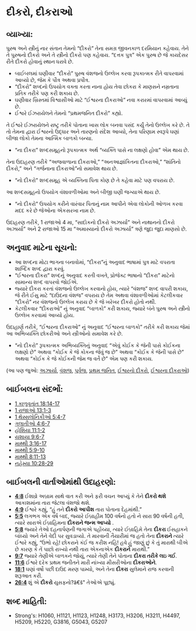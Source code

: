 # દીકરો, દીકરાઓ 

## વ્યાખ્યા: 

પુરુષ અને સ્ત્રીનું નાર સંતાન તેમનો “દીકરો” તેના સમગ્ર જીવનકાળ દરમિયાન કહેવાય.
તેને તે પુરુષનો દીકરો અને તે સ્ત્રીનો દીકરો પણ કહેવાય.
“દત્તક પુત્ર” એક પુરુષ છે જે કાયદેસર રીતે દીકરો હોવાનું સ્થાન ધરાવે છે.

* બાઈબલમાં ઘણીવાર “દીકરો” પુરુષ વંશજનો ઉલ્લેખ કરવા રૂપકાત્મક રીતે વાપરવામાં આવ્યો છે, જેમ કે પૌત્ર અથવા પ્રપૌત્ર.
* “દીકરો” શબ્દનો ઉપયોગ વક્તા કરતા નાના હોય તેવા છોકરા કે માણસને નમ્રતાના પ્રતિક તરીકે પણ કરી શકાય છે.
* ઘણીવાર  ખ્રિસ્તમાં વિશ્વાસીઓ માટે “ઈશ્વરના દીકરાઓ” નવા કરારમાં વાપરવામાં આવ્યું છે.
* ઈશ્વરે ઈઝરાયેલને તેમનો “પ્રથમજનિત દીકરો” કહ્યો.

તે ઈશ્વરે ઈઝરાયેલને રાષ્ટ્ર તરીકે પોતાના ખાસ લોક બનવા પસંદ કર્યું તેનો ઉલ્લેખ કરે છે.
તે તો તેમના દ્વારા ઈશ્વરનો ઉદ્ધાર અને તારણનો સંદેશ આવ્યો, તેના પરિણામ સ્વરૂપે ઘણાં બીજા લોકો તેમના આત્મિક બાળકો બન્યા.

* “ના દીકરા” શબ્દસમૂહનો રૂપકાત્મક અર્થ “વ્યક્તિ પાસે ના લક્ષણો હોવા” એમ થાય છે.

તેના ઉદાહરણ તરીકે “અજવાળાના દીકરાઓ,” “અનઆજ્ઞાંકિતના દીકરાઓ,” “શાંતિનો દીકરો,” અને “ગર્જનાના દીકરાઓ”નો સમાવેશ થાય છે.

* “નો દીકરો” શબ્દસમૂહ એ વ્યક્તિના પિતા કોણ છે તે કહેવા માટે પણ વપરાય છે.

આ શબ્દસમૂહનો ઉપયોગ વંશાવળીઓમા અને બીજી ઘણી જગ્યાએ થાય છે.

* “નો દીકરો” ઉપયોગ કરીને વારંવાર પિતાનું નામ આપીને એવા લોકોની ઓળખ કરવા મદદ કરે છે જેઓના એકસરખા નામ છે.

ઉદાહરણ તરીકે, 1 રાજાઓ 4 મા, “સાદોકનો દીકરો અઝાર્યા” અને નાથાનનો દીકરો અઝાર્યા” અને 2 રાજાઓ 15 મા “અમાસ્યાનો દીકરો અઝાર્યા” ત્રણે જુદા જુદા માણસો છે.

## અનુવાદ માટેના સૂચનો: 

* આ શબ્દના મોટા ભાગના બનાવોમાં, “દીકરા”નું અનુવાદ ભાષામાં પુત્ર માટે વપરાતા શાબ્દિક શબ્દ દ્વારા કરવું.
* “ઈશ્વરના દીકરા” શબ્દનું અનુવાદ કરતી વખતે, પ્રોજેક્ટ ભાષાનો “દીકરા” માટેનો સામાન્ય શબ્દ વાપરવો જોઈએ.
* જ્યારે દીકરા કરતાં વંશજનો ઉલ્લેખ કરવાનો હોય, ત્યારે “વંશજ” શબ્દ વાપરી શકાય, જે રીતે ઈસુ માટે “દાઉદના વંશજ” વપરાય છે તેમ અથવા વંશાવળીઓમાં કેટલીકવાર “દીકરો” નર વંશજનો ઉલ્લેખ કરાય છે કે જે ખરેખર દીકરો હોતો નથી.
* કેટલીકવાર “દીકરાઓ” નું અનુવાદ “બાળકો” કરી શકાય, જ્યારે બંને પુરુષ અને સ્ત્રીનો ઉલ્લેખ કરવામાં આવ્યો હોય.

ઉદાહાર્ણ તરીકે, “ઈશ્વરના દીકરાઓ” નું અનુવાદ “ઈશ્વરના બાળકો” તરીકે કરી શકાય જેમાં આ અભિવ્યક્તિ છોકરીઓ અને સ્ત્રીઓનો સમાવેશ કરે છે.

* “નો દીકરો” રૂપકાત્મક અભિવ્યક્તિનું અનુવાદ “એવું કોઈક કે જેની પાસે કોઈકના લક્ષણો છે” અથવા “કોઈક કે જે કોકના જેવું જ છે” અથવા “કોઈક કે જેની પાસે છે” અથવા “કોઈક કે જે કોઈકની જેમ જ વર્તે છે” એમ પણ કરી શકાય.

(આ પણ જુઓ: [અઝાર્યા](../names/azariah.md), [વંશજ](../other/descendant.md), [પૂર્વજ](../other/father.md), [પ્રથમ જનિત](../other/firstborn.md), [ઈશ્વરનો દીકરો](../kt/sonofgod.md), [ઈશ્વરના દીકરાઓ](../kt/sonsofgod.md))

## બાઈબલના સંદર્ભો: 

* [1 કાળુવૃતાંત 18:14-17](rc://gu/tn/help/1ch/18/14)
* [1 રાજાઓ 13:1-3](rc://gu/tn/help/1ki/13/01)
* [1 થેસ્સલોનિકીઓ 5:4-7](rc://gu/tn/help/1th/05/04)
* [ગલાતીઓ 4:6-7](rc://gu/tn/help/gal/04/06)
* [હોશિયા 11:1-2](rc://gu/tn/help/hos/11/01)
* [યશાયા 9:6-7](rc://gu/tn/help/isa/09/06)
* [માથ્થી 3:16-17](rc://gu/tn/help/mat/03/16)
* [માથ્થી 5:9-10](rc://gu/tn/help/mat/05/09)
* [માથ્થી 8:11-13](rc://gu/tn/help/mat/08/11)
* [નહેમ્યા 10:28-29](rc://gu/tn/help/neh/10/28)

## બાઈબલની વાર્તાઓમાંથી ઉદાહરણો: 

* __[4:8](rc://gu/tn/help/obs/04/08)__ ઈશાવ્રે અબ્રામ સાથે વાત કરી અને ફરી વચન આપ્યું કે તેને  __દીકરો થશે__  આકાશમાંના તારા જેટલા વંશજો થશે.
* __[4:9](rc://gu/tn/help/obs/04/09)__ ઈશ્વરે કહ્યું, “હું તને __દીકરો આપીશ__  તારા પોતાના દેહમાંથી.”
* __[5:5](rc://gu/tn/help/obs/05/05)__ લગભગ એક વર્ષ બાદ, જ્યારે ઈબ્રાહીમ 100 વર્ષનો હતો ને સારા 90 વર્ષની હતી, ત્યારે સારાએ ઈબ્રાહિમના __દીકરાને જન્મ આપ્યો__ .
* __[5:8](rc://gu/tn/help/obs/05/08)__ જ્યારે તેઓ દહનાર્પણની જગાએ પહોંચ્યા, ત્યારે ઈબ્રાહિમે તેના __દીકરા__  ઈસહાકને બાંધ્યો અને તેને વેદી પર સુવડાવ્યો. તે મારવાની તૈયારીમાં જ હતો તેના  __દીકરાને__  ત્યારે ઈશ્વરે કહ્યું, “ઉભો રહે! છોકરાને કંઈ જ કરીશ નહિ! હવે હું જાણું છું કે તું મારાથી બીએ છે કારણ કે તેં પાછો રાખ્યો નથી તારા એકનાએક __દીકરાને__  મારાથી.”
* __[9:7](rc://gu/tn/help/obs/09/07)__ જ્યારે તેણીએ બાળકને જોયું, ત્યારે તેણી તેને પોતાના __દીકરા તરીકે લઇ ગઈ__.
* __[11:6](rc://gu/tn/help/obs/11/06)__ ઈશ્વરે દરેક પ્રથમ જનીતને મારી નાંખ્યા મીસરીઓના __દીકરાઓને__.
* __[18:1](rc://gu/tn/help/obs/18/01)__ ઘણાં વર્ષો પછી દાઉદ મરણ પામ્યો, અને તેના __દીકરા__  સુલેમાને રાજ કરવાની શરૂઆત કરી.
* __[26:4](rc://gu/tn/help/obs/26/04)__ શું એ  __દીકરો__  યુસફનો?â€š" તેઓએ પૂછ્યું.

## શબ્દ માહિતી: 

* Strong's: H1060, H1121, H1123, H1248, H3173, H3206, H3211, H4497, H5209, H5220, G3816, G5043, G5207
